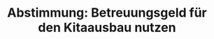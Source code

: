 ---
layout: abstimmung
title: "Abstimmung: Betreuungsgeld für den Kitaausbau nutzen"
categories:
 - Finanzen
 - Familie
tags:
 - Familie
 - Kinder
 - Betreuungsgeld
 - Kita
abstimmung:
 legislaturperiode: 18
 bundestagssitzung: 133
 abstimmung: 1
links:
 - title: https://www.bundestag.de/parlament/plenum/abstimmung/abstimmung?id=368
   url: https://www.bundestag.de/parlament/plenum/abstimmung/abstimmung?id=368
data:
 - title: Abstimmungsergebnis 20151105_1-data.pdf
   url: /res/abstimmungsliste/20151105_1-data.pdf
 - title: Abstimmungsergebnis 20151105_1_xls-data.csv
   url: /res/abstimmungsliste/analyses/20151105_1_xls-data.csv
documents:
 - title: Drucksache 18/06041.pdf
   url: http://dip21.bundestag.de/dip21/btd/18/060/1806041.pdf
   local: /res/abstimmungsdaten/018-133-01/1806041.pdf
 - title: Drucksache 18/06200.pdf
   url: http://dip21.bundestag.de/dip21/btd/18/062/1806200.pdf
   local: /res/abstimmungsdaten/018-133-01/1806200.pdf
preview: |
     Deutscher Bundestag
    
     133. Sitzung des Deutschen Bundestages
     am Donnerstag, 5.November 2015
    
     Endgültiges Ergebnis der Namentlichen Abstimmung Nr. 1
    
     Beschlussempfehlung des Ausschusses für Familie, Senioren, Frauen und Jugend (13.
     Ausschuss)
     zu dem Antrag der Abgeordneten Norbert Müller (Potsdam), Sigrid Hupach, Nicole Gohlke,
     weiterer Abgeordneter und der Fraktion DIE LINKE.
     Betreuungsgeld für den Kitaausbau nutzen
     Drucksache 18/6041 und 6200
    
     Abgegebene Stimmen insgesamt:
    
     577
    
     Nicht abgegebene Stimmen:
     Ja-Stimmen:
    
     53
     461
    
     Nein-Stimmen:
    
     60
    
     Enthaltungen:
    
     56
    
     Ungültige:
    
     Berlin, den 05.11.2015
    
     0
    
     Beginn: 17:06
     Ende: 17:09
---